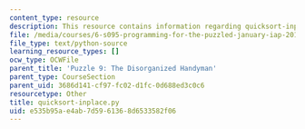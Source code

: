 ```yaml
---
content_type: resource
description: This resource contains information regarding quicksort-inplace.py.
file: /media/courses/6-s095-programming-for-the-puzzled-january-iap-2018/e535b95ae4ab7d5961368d6533582f06_quicksort-inplace.py
file_type: text/python-source
learning_resource_types: []
ocw_type: OCWFile
parent_title: 'Puzzle 9: The Disorganized Handyman'
parent_type: CourseSection
parent_uid: 3686d141-cf97-fc02-d1fc-0d688ed3c0c6
resourcetype: Other
title: quicksort-inplace.py
uid: e535b95a-e4ab-7d59-6136-8d6533582f06
---
```

